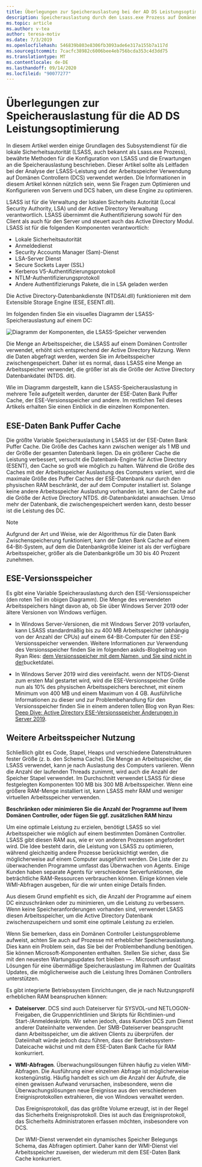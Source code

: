 ```yaml
---
title: Überlegungen zur Speicherauslastung bei der AD DS Leistungsoptimierung
description: Speicherauslastung durch den Lsass.exe Prozess auf Domänen Controllern, auf denen Windows Server 2012 R2, 2016 und 2019 ausgeführt wird.
ms.topic: article
ms.author: v-tea
author: teresa-motiv
ms.date: 7/3/2019
ms.openlocfilehash: 546839b803e8306fb3093ade6e317a155b7a117d
ms.sourcegitcommit: 7cacfc38982c6006bee4eb756bcda353c4d3dd75
ms.translationtype: MT
ms.contentlocale: de-DE
ms.lasthandoff: 09/14/2020
ms.locfileid: "90077277"
---
```

# <a name="memory-usage-considerations-for-ad-ds-performance-tuning"></a>Überlegungen zur Speicherauslastung für die AD DS Leistungsoptimierung

In diesem Artikel werden einige Grundlagen des Subsystemdienst für die lokale Sicherheitsautorität (LSASS, auch bekannt als Lsass.exe Prozess), bewährte Methoden für die Konfiguration von LSASS und die Erwartungen an die Speicherauslastung beschrieben. Dieser Artikel sollte als Leitfaden bei der Analyse der LSASS-Leistung und der Arbeitsspeicher Verwendung auf Domänen Controllern (DCS) verwendet werden. Die Informationen in diesem Artikel können nützlich sein, wenn Sie Fragen zum Optimieren und Konfigurieren von Servern und DCS haben, um diese Engine zu optimieren.

LSASS ist für die Verwaltung der lokalen Sicherheits Autorität (Local Security Authority, LSA) und der Active Directory Verwaltung verantwortlich. LSASS übernimmt die Authentifizierung sowohl für den Client als auch für den Server und steuert auch das Active Directory Modul. LSASS ist für die folgenden Komponenten verantwortlich:

- Lokale Sicherheitsautorität
- Anmeldedienst
- Security Accounts Manager (Sam)-Dienst
- LSA-Server Dienst
- Secure Sockets Layer (SSL)
- Kerberos V5-Authentifizierungsprotokoll
- NTLM-Authentifizierungsprotokoll
- Andere Authentifizierungs Pakete, die in LSA geladen werden

Die Active Directory-Datenbankdienste (NTDSAI.dll) funktionieren mit dem Extensible Storage Engine (ESE, ESENT.dll).

Im folgenden finden Sie ein visuelles Diagramm der LSASS-Speicherauslastung auf einem DC:

![Diagramm der Komponenten, die LSASS-Speicher verwenden](media/domain-controller-lsass-memory-usage.png)

Die Menge an Arbeitsspeicher, die LSASS auf einem Domänen Controller verwendet, erhöht sich entsprechend der Active Directory Nutzung. Wenn die Daten abgefragt werden, werden Sie im Arbeitsspeicher zwischengespeichert. Daher ist es normal, dass LSASS eine Menge an Arbeitsspeicher verwendet, die größer ist als die Größe der Active Directory Datenbankdatei (NTDS. dit).

Wie im Diagramm dargestellt, kann die LSASS-Speicherauslastung in mehrere Teile aufgeteilt werden, darunter der ESE-Daten Bank Puffer Cache, der ESE-Versionsspeicher und andere. Im restlichen Teil dieses Artikels erhalten Sie einen Einblick in die einzelnen Komponenten.

## <a name="ese-database-buffer-cache"></a>ESE-Daten Bank Puffer Cache
Die größte Variable Speicherauslastung in LSASS ist der ESE-Daten Bank Puffer Cache. Die Größe des Caches kann zwischen weniger als 1 MB und der Größe der gesamten Datenbank liegen. Da ein größerer Cache die Leistung verbessert, versucht die Datenbank-Engine für Active Directory (ESENT), den Cache so groß wie möglich zu halten. Während die Größe des Caches mit der Arbeitsspeicher Auslastung des Computers variiert, wird die maximale Größe des Puffer Caches der ESE-Datenbank *nur* durch den physischen RAM beschränkt, der auf dem Computer installiert ist. Solange keine andere Arbeitsspeicher Auslastung vorhanden ist, kann der Cache auf die Größe der Active Directory NTDS. dit-Datenbankdatei anwachsen. Umso mehr der Datenbank, die zwischengespeichert werden kann, desto besser ist die Leistung des DC.

> [!NOTE]
> Aufgrund der Art und Weise, wie der Algorithmus für die Daten Bank Zwischenspeicherung funktioniert, kann der Daten Bank Cache auf einem 64-Bit-System, auf dem die Datenbankgröße kleiner ist als der verfügbare Arbeitsspeicher, größer als die Datenbankgröße um 30 bis 40 Prozent zunehmen.

## <a name="ese-version-store"></a>ESE-Versionsspeicher

Es gibt eine Variable Speicherauslastung durch den ESE-Versionsspeicher (den roten Teil im obigen Diagramm). Die Menge des verwendeten Arbeitsspeichers hängt davon ab, ob Sie über Windows Server 2019 oder ältere Versionen von Windows verfügen.

- In Windows Server-Versionen, die mit Windows Server 2019 vorlaufen, kann LSASS standardmäßig bis zu 400 MB Arbeitsspeicher (abhängig von der Anzahl der CPUs) auf einem 64-Bit-Computer für den ESE-Versionsspeicher verwenden. Weitere Informationen zur Verwendung des Versionsspeicher finden Sie im folgenden askds-Blogbeitrag von Ryan Ries: [dem Versionsspeicher mit dem Namen, und Sie sind nicht in der](https://techcommunity.microsoft.com/t5/Ask-the-Directory-Services-Team/The-Version-Store-Called-and-They-8217-re-All-Out-of-Buckets/ba-p/400415)bucketdatei.

- In Windows Server 2019 wird dies vereinfacht. wenn der NTDS-Dienst zum ersten Mal gestartet wird, wird die ESE-Versionsspeicher Größe nun als 10% des physischen Arbeitsspeichers berechnet, mit einem Minimum von 400 MB und einem Maximum von 4 GB. Ausführliche Informationen zu dieser und zur Problembehandlung für den Versionsspeicher finden Sie in einem anderen tollen Blog von Ryan Ries: [Deep Dive: Active Directory ESE-Versionsspeicher Änderungen in Server 2019](https://techcommunity.microsoft.com/t5/Ask-the-Directory-Services-Team/Deep-Dive-Active-Directory-ESE-Version-Store-Changes-in-Server/ba-p/400510).

## <a name="other-memory-use"></a>Weitere Arbeitsspeicher Nutzung

Schließlich gibt es Code, Stapel, Heaps und verschiedene Datenstrukturen fester Größe (z. b. den Schema Cache). Die Menge an Arbeitsspeicher, die LSASS verwendet, kann je nach Auslastung des Computers variieren. Wenn die Anzahl der laufenden Threads zunimmt, wird auch die Anzahl der Speicher Stapel verwendet. Im Durchschnitt verwendet LSASS für diese festgelegten Komponenten 100 MB bis 300 MB Arbeitsspeicher. Wenn eine größere RAM-Menge installiert ist, kann LSASS mehr RAM und weniger virtuellen Arbeitsspeicher verwenden.

**Beschränken oder minimieren Sie die Anzahl der Programme auf Ihrem Domänen Controller, oder fügen Sie ggf. zusätzlichen RAM hinzu**

Um eine optimale Leistung zu erzielen, benötigt LSASS so viel Arbeitsspeicher wie möglich auf einem bestimmten Domänen Controller. LSASS gibt diesen RAM aus, wie er von anderen Prozessen angefordert wird. Die Idee besteht darin, die Leistung von LSASS zu optimieren, während gleichzeitig andere Prozesse berücksichtigt werden, die möglicherweise auf einem Computer ausgeführt werden. Die Liste der zu überwachenden Programme umfasst das Überwachen von Agents. Einige Kunden haben separate Agents für verschiedene Serverfunktionen, die beträchtliche RAM-Ressourcen verbrauchen können. Einige können viele WMI-Abfragen ausgeben, für die wir unten einige Details finden.

Aus diesem Grund empfiehlt es sich, die Anzahl der Programme auf einem DC einzuschränken oder zu minimieren, um die Leistung zu verbessern. Wenn keine Speicheranforderungen vorhanden sind, verwendet LSASS diesen Arbeitsspeicher, um die Active Directory Datenbank zwischenzuspeichern und somit eine optimale Leistung zu erzielen.

Wenn Sie bemerken, dass ein Domänen Controller Leistungsprobleme aufweist, achten Sie auch auf Prozesse mit erheblicher Speicherauslastung. Dies kann ein Problem sein, das Sie bei der Problembehandlung benötigen. Sie können Microsoft-Komponenten enthalten. Stellen Sie sicher, dass Sie mit den neuesten Wartungsupdates fort bleiben &mdash; . Microsoft umfasst Lösungen für eine übermäßige Speicherauslastung im Rahmen der Qualitäts Updates, die möglicherweise auch die Leistung Ihres Domänen Controllers unterstützen.

Es gibt integrierte Betriebssystem Einrichtungen, die je nach Nutzungsprofil erheblichen RAM beanspruchen können:

- **Dateiserver**. DCS sind auch Dateiserver für SYSVOL-und NETLOGON-Freigaben, die Gruppenrichtlinien und Skripts für Richtlinien-und Start-/Anmeldeskripts.
  Wir sehen jedoch, dass Kunden DCS zum Dienst anderer Dateiinhalte verwenden. Der SMB-Dateiserver beansprucht dann Arbeitsspeicher, um die aktiven Clients zu überprüfen. der Dateiinhalt würde jedoch dazu führen, dass der Betriebssystem-Dateicache wächst und mit dem ESE-Daten Bank Cache für RAM konkurriert.

- **WMI-Abfragen**. Überwachungslösungen führen häufig zu vielen WMI-Abfragen. Die Ausführung einer einzelnen Abfrage ist möglicherweise kostengünstig. Häufig handelt es sich um die Anzahl der Aufrufe, die einen gewissen Aufwand verursachen, insbesondere, wenn die Überwachungslösungen neue Ereignisse aus den verschiedenen Ereignisprotokollen extrahieren, die von Windows verwaltet werden.

  Das Ereignisprotokoll, das das größte Volume erzeugt, ist in der Regel das Sicherheits Ereignisprotokoll. Dies ist auch das Ereignisprotokoll, das Sicherheits Administratoren erfassen möchten, insbesondere von DCS.

  Der WMI-Dienst verwendet ein dynamisches Speicher Belegungs Schema, das Abfragen optimiert. Daher kann der WMI-Dienst viel Arbeitsspeicher zuweisen, der wiederum mit dem ESE-Daten Bank Cache konkurriert.

